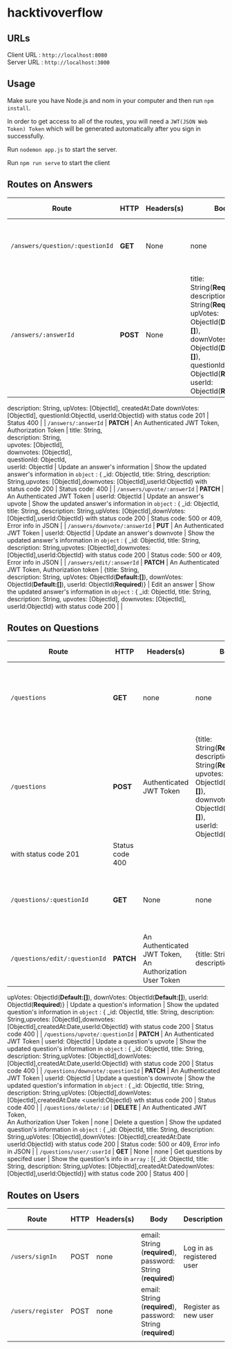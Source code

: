 # hacktivoverflow

## URLs

Client URL : `http://localhost:8080`<br>
Server URL : `http://localhost:3000`

## Usage

Make sure you have Node.js and nom in your computer and then run `npm install`.

In order to get access to all of the routes, you will need a `JWT(JSON Web Token) Token` which will be generated automatically after you sign in successfully.

Run `nodemon app.js` to start the server.

Run `npm run serve` to start the client

## Routes on Answers

| Route                           | HTTP      | Headers(s)                                      | Body                                                         | Description                            | Response Success                                             | Response Error                              |
| ------------------------------- | --------- | ----------------------------------------------- | ------------------------------------------------------------ | -------------------------------------- | ------------------------------------------------------------ | ------------------------------------------- |
| `/answers/question/:questionId` | **GET**   | None                                            | none                                                         | Get answer based on specified question | Show all the answers list in `array of object` :<br> [{ _id: ObjectId, title: String, description: String,upVotes: [ObjectId],createdAt:DatedownVotes: [ObjectId],questionId:ObjectId,userId:ObjectId}] with status code 200 | Status 400                                  |
| `/answers/:answerId`            | **POST**  | None                                            | title: String(**Required**),<br>description: String(**Required**),<br>upVotes: ObjectId(**Default:[]**),<br>downVotes: ObjectId(**Default:[]**),<br>questionId: ObjectId(**Required**),<br>userId: ObjectId(**Required**) | Create a new answer                    | Show the created answer in `object` : { _id: ObjectId, title: String,
 description: String,
upVotes: [ObjectId],
createdAt:Date
downVotes: [ObjectId],
questionId:ObjectId,
userId:ObjectId} with status code 201 | Status 400                                  |
| `/answers/:answerId`            | **PATCH** | An Authenticated JWT Token, Authorization Token | title: String,<br> description: String,<br>upvotes: [ObjectId],<br>downvotes: [ObjectId],<br>questionId: ObjectId,<br>userId: ObjectId | Update an answer's information         | Show the updated answer's information in `object` : { _id: ObjectId, title: String, description: String,upvotes: [ObjectId],downvotes: [ObjectId],userId:ObjectId} with status code 200 | Status code: 400                            |
| `/answers/upvote/:answerId`     | **PATCH** | An Authenticated JWT Token                      | userId: ObjectId                                             | Update an answer's upvote              | Show the updated answer's information in `object` : { _id: ObjectId, title: String, description: String,upVotes: [ObjectId],downVotes: [ObjectId],userId:ObjectId} with status code 200 | Status code: 500 or 409, Error info in JSON |
| `/answers/downvote/:answerId`   | **PUT**   | An Authenticated JWT Token                      | userId: ObjectId                                             | Update an answer's downvote            | Show the updated answer's information in `object` : { _id: ObjectId, title: String, description: String,upvotes: [ObjectId],downvotes: [ObjectId],userId:ObjectId} with status code 200 | Status code: 500 or 409, Error info in JSON |
| `/answers/edit/:answerId`       | **PATCH** | An Authenticated JWT Token, Authorization token | {title: String,<br/>description: String,
upVotes: ObjectId(**Default:[]**),
downVotes: ObjectId(**Default:[]**),
userId: ObjectId(**Required**)} | Edit an answer                         | Show the updated answer's information in `object` : { _id: ObjectId,
 title: String,
 description: String,
upvotes: [ObjectId],
downvotes: [ObjectId],
userId:ObjectId} with status code 200 |                                             |



## Routes on Questions



| Route                             | HTTP       | Headers(s)                                                 | Body                                                         | Description                     | Response Success                                             | Response Error                              |
| --------------------------------- | ---------- | ---------------------------------------------------------- | ------------------------------------------------------------ | ------------------------------- | ------------------------------------------------------------ | ------------------------------------------- |
| `/questions`                      | **GET**    | none                                                       | none                                                         | Get all users questions         | Show all the questions in `array of object` : [{ _id: ObjectId, title: String, description: String,upVotes: [ObjectId], createdAt:Date, downVotes: [ObjectId],userId:ObjectId}...] with status code 200 | Status code: 400                            |
| `/questions`                      | **POST**   | Authenticated JWT Token                                    | {title: String(**Required**),<br>description: String(**Required**),<br>upvotes: ObjectId(**Default:[]**),<br>downvotes: ObjectId(**Default:[]**),<br>userId: ObjectId(**Required**)} | Create new question             | Show the created question in `object` : { _id: ObjectId, title: String, description: String,upVotes: [ObjectId], createdAt:Date, downVotes: [ObjectId],userId:ObjectId}
 with status code 201 | Status code 400                             |
| `/questions/:questionId`          | **GET**    | None                                                       | none                                                         | Get a single question           | Show the question's info in `object` : { _id: ObjectId, title: String, description: String,upvotes: [ObjectId],downvotes: [ObjectId],userId:ObjectId} with status code 200 | Status 400                                  |
| `/questions/edit/:questionId`     | **PATCH**  | An Authenticated JWT Token, An Authorization User Token    | {title: String,<br/>description: String,
upVotes: ObjectId(**Default:[]**),
downVotes: ObjectId(**Default:[]**),
userId: ObjectId(**Required**)} | Update a question's information | Show the updated question's information in `object` : { _id: ObjectId, title: String, description: String,upvotes: [ObjectId],downvotes: [ObjectId],createdAt:Date,userId:ObjectId} with status code 200 | Status code 400                             |
| `/questions/upvote/:questionId`   | **PATCH**  | An Authenticated JWT Token                                 | userId: ObjectId                                             | Update a question's upvote      | Show the updated question's information in `object` : { _id: ObjectId,
 title: String, description: String,upVotes: [ObjectId],downVotes: [ObjectId],createdAt:Date,userId:ObjectId} with status code 200 | Status code 400                             |
| `/questions/downvote/:questionId` | **PATCH**  | An Authenticated JWT Token                                 | userId: ObjectId                                             | Update a question's downvote    | Show the updated question's information in `object` : { _id: ObjectId, title: String, description: String,upVotes: [ObjectId],downVotes: [ObjectId],createdAt:Date <userId:ObjectId} wth status code 200 | Status code 400                             |
| `/questions/delete/:id`           | **DELETE** | An Authenticated JWT Token,<br>An Authorization User Token | none                                                         | Delete a question               | Show the updated question's information in `object` : { _id: ObjectId,
 title: String, description: String,upVotes: [ObjectId],downVotes: [ObjectId],createdAt:Date userId:ObjectId} with status code 200 | Status code: 500 or 409, Error info in JSON |
| `/questions/user/:userId`         | **GET**    | None                                                       | none                                                         | Get questions by specifed user  | Show the question's info in `array` : [{ _id: ObjectId, title: String, description: String,upVotes: [ObjectId],createdAt:DatedownVotes: [ObjectId],userId:ObjectId}] with status code 200 | Status 400                                  |

## Routes on Users

| Route             | HTTP | Headers(s) | Body                                                         | Description               | Response Success                       | Response Error  |
| ----------------- | ---- | ---------- | ------------------------------------------------------------ | ------------------------- | -------------------------------------- | --------------- |
| `/users/signIn`   | POST | none       | email: String (**required**),  password: String (**required**) | Log in as registered user | Response an`object` {token, id, email} | Status code 400 |
| `/users/register` | POST | none       | email: String (**required**),  password: String (**required**) | Register as new user      | Response an`object` {_id, email}       | Status code 200 |
|                   |      |            |                                                              |                           |                                        |                 |

## 